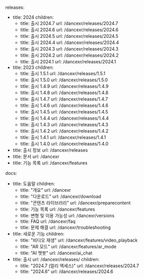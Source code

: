 releases:
  - title: 2024
    children:
    - title: 출시 2024.7
      url: /dancexr/releases/2024.7
    - title: 출시 2024.6
      url: /dancexr/releases/2024.6
    - title: 출시 2024.5
      url: /dancexr/releases/2024.5
    - title: 출시 2024.4
      url: /dancexr/releases/2024.4
    - title: 출시 2024.3
      url: /dancexr/releases/2024.3
    - title: 출시 2024.2
      url: /dancexr/releases/2024.2
    - title: 출시 2024.1
      url: /dancexr/releases/2024.1
  - title: 2023
    children:
    - title: 출시 1.5.1
      url: /dancexr/releases/1.5.1
    - title: 출시 1.5.0
      url: /dancexr/releases/1.5.0
    - title: 출시 1.4.9
      url: /dancexr/releases/1.4.9
    - title: 출시 1.4.8
      url: /dancexr/releases/1.4.8
    - title: 출시 1.4.7
      url: /dancexr/releases/1.4.7
    - title: 출시 1.4.6
      url: /dancexr/releases/1.4.6
    - title: 출시 1.4.5
      url: /dancexr/releases/1.4.5
    - title: 출시 1.4.4
      url: /dancexr/releases/1.4.4
    - title: 출시 1.4.3
      url: /dancexr/releases/1.4.3
    - title: 출시 1.4.2
      url: /dancexr/releases/1.4.2
    - title: 출시 1.4.1
      url: /dancexr/releases/1.4.1
    - title: 출시 1.4.0
      url: /dancexr/releases/1.4.0
  - title: 출시 정보
    url: /dancexr/releases
  - title: 문서
    url: /dancexr
  - title: 기능 목록
    url: /dancexr/features

docs:
  - title: 도움말
    children:
      - title: "개요"
        url: /dancexr
      - title: "다운로드"
        url: /dancexr/download
      - title: "콘텐츠 라이브러리"
        url: /dancexr/preparecontent
      - title: 기능 목록
        url: /dancexr/features
      - title: 변형 및 이용 가능성
        url: /dancexr/versions
      - title: FAQ
        url: /dancexr/faq
      - title: 문제 해결
        url: /dancexr/troubleshooting
  - title: 새로운 기능
    children:
      - title: "비디오 재생"
        url: /dancexr/features/video_playback
      - title: "AR 모드"
        url: /dancexr/features/ar_mode
      - title: "AI 챗봇"
        url: /dancexr/ai_chat
  - title: 출시
    url: /dancexr/releases/
    children:
    - title: "2024.7 (얼리 액세스)"
      url: /dancexr/releases/2024.7
    - title: "2024.6"
      url: /dancexr/releases/2024.6